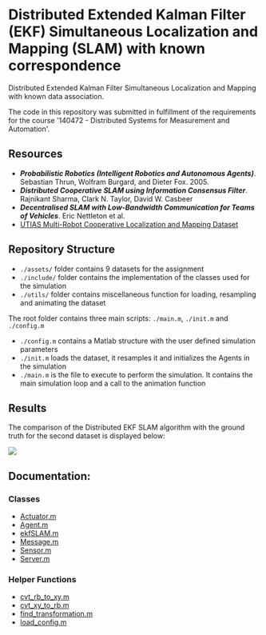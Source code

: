 # Distributed Extended Kalman Filter (EKF) Simultaneous Localization and Mapping (SLAM) with known correspondence

Distributed Extended Kalman Filter Simultaneous Localization and Mapping with known data association.

The code in this repository was submitted in fulfillment of the requirements for the course '140472 - Distributed Systems for Measurement and Automation'.

## Resources
- ***Probabilistic Robotics (Intelligent Robotics and Autonomous Agents)***. Sebastian Thrun, Wolfram Burgard, and Dieter Fox. 2005. 
- ***Distributed Cooperative SLAM using Information Consensus Filter***. Rajnikant Sharma, Clark N. Taylor, David W. Casbeer
- ***Decentralised SLAM with Low-Bandwidth Communication for Teams of Vehicles***. Eric Nettleton et al.
- [UTIAS Multi-Robot Cooperative Localization and Mapping Dataset](http://asrl.utias.utoronto.ca/datasets/mrclam/index.html)

## Repository Structure
- `./assets/` folder contains 9 datasets for the assignment
- `./include/` folder contains the implementation of the classes used for the simulation
- `./utils/`   folder contains miscellaneous function for loading, resampling and animating the dataset

The root folder contains three main scripts: `./main.m`, `./init.m` and `./config.m`
- `./config.m` contains a Matlab structure with the user defined simulation parameters
- `./init.m`   loads the dataset, it resamples it and initializes the Agents in the simulation
- `./main.m`   is the file to execute to perform the simulation. It contains the main simulation loop and a call to the animation function

## Results

The comparison of the Distributed EKF SLAM algorithm with the ground truth for the second dataset is displayed below:

![](https://github.com/marcope-98/DistributedEKF-SLAM/blob/master/media/dataset2.gif)

## Documentation:

### Classes

- [Actuator.m](doc/classes.md#Actuator)
- [Agent.m](doc/classes.md#Agent)
- [ekfSLAM.m](doc/classes.md#ekfSLAM)
- [Message.m](doc/classes.md#Message)
- [Sensor.m](doc/classes.md#Sensor)
- [Server.m](doc/classes.md#Server)

### Helper Functions
- [cvt_rb_to_xy.m](doc/functions.md#cvt_rb_to_xy)
- [cvt_xy_to_rb.m](doc/functions.md#cvt_xy_to_rb)
- [find_transformation.m](doc/functions.md#find_transformation)
- [load_config.m](doc/functions.md#load_config)
